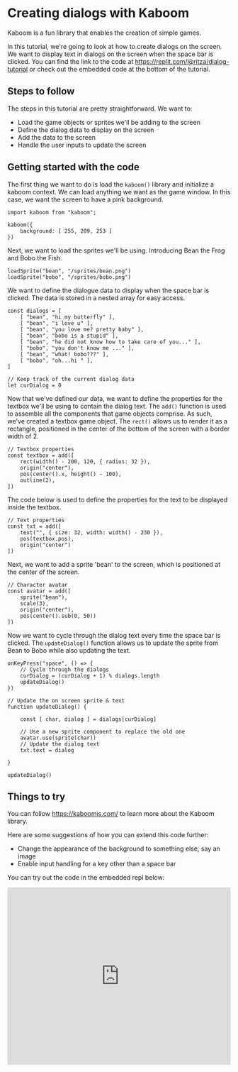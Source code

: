 # Creating dialogs with Kaboom 

Kaboom is a fun library that enables the creation of simple games.

In this tutorial, we're going to look at how to create dialogs on the screen. We want to display text in dialogs on the screen when the space bar is clicked.
You can find the link to the code at https://replit.com/@ritza/dialog-tutorial or check out the embedded code at the bottom of the tutorial.

## Steps to follow

The steps in this tutorial are pretty straightforward. We want to:

- Load the game objects or sprites we'll be adding to the screen
- Define the dialog data to display on the screen
- Add the data to the screen
- Handle the user inputs to update the screen

## Getting started with the code

The first thing we want to do is load the `kaboom()` library and initialize a kaboom context. We can load anything we want as the game window. In this case, we want the screen to have a pink background.

```
import kaboom from "kaboom";

kaboom({
	background: [ 255, 209, 253 ]
})
```

Next, we want to load the sprites we'll be using. Introducing Bean the Frog and Bobo the Fish.

```
loadSprite("bean", "/sprites/bean.png")
loadSprite("bobo", "/sprites/bobo.png")
```

We want to define the dialogue data to display when the space bar is clicked. The data is stored in a nested array for easy access.

```
const dialogs = [
	[ "bean", "hi my butterfly" ],
	[ "bean", "i love u" ],
	[ "bean", "you love me? pretty baby" ],
	[ "bean", "bobo is a stupid" ],
	[ "bean", "he did not know how to take care of you..." ],
	[ "bobo", "you don't know me ..." ],
	[ "bean", "what! bobo???" ],
	[ "bobo", "oh...hi " ],
]

// Keep track of the current dialog data
let curDialog = 0
```

Now that we've defined our data, we want to define the properties for the textbox we'll be using to contain the dialog text. The `add()` function is used to assemble all the components that game objects comprise. As such, we've created a textbox game object. The `rect()` allows us to render it as a rectangle, positioned in the center of the bottom of the screen with a border width of 2. 

```
// Textbox properties
const textbox = add([
	rect(width() - 200, 120, { radius: 32 }),
	origin("center"),
	pos(center().x, height() - 100),
	outline(2),
])
```

The code below is used to define the properties for the text to be displayed inside the textbox.

```
// Text properties
const txt = add([
	text("", { size: 32, width: width() - 230 }),
	pos(textbox.pos),
	origin("center")
])
```

Next, we want to add a sprite 'bean' to the screen, which is positioned at the center of the screen.

```
// Character avatar
const avatar = add([
	sprite("bean"),
	scale(3),
	origin("center"),
	pos(center().sub(0, 50))
])
```

Now we want to cycle through the dialog text every time the space bar is clicked. The `updateDialog()` function allows us to update the sprite from Bean to Bobo while also updating the text. 

```
onKeyPress("space", () => {
	// Cycle through the dialogs
	curDialog = (curDialog + 1) % dialogs.length
	updateDialog()
})

// Update the on screen sprite & text
function updateDialog() {

	const [ char, dialog ] = dialogs[curDialog]

	// Use a new sprite component to replace the old one
	avatar.use(sprite(char))
	// Update the dialog text
	txt.text = dialog

}

updateDialog()
```

## Things to try

You can follow https://kaboomjs.com/ to learn more about the Kaboom library. 

Here are some suggestions of how you can extend this code further:

- Change the appearance of the background to something else, say an image
- Enable input handling for a key other than a space bar

You can try out the code in the embedded repl below:

<iframe height="400px" width="100%" src="https://replit.com/@ritza/dialog-tutorial?embed=true" scrolling="no" frameborder="no" allowtransparency="true" allowfullscreen="true" sandbox="allow-forms allow-pointer-lock allow-popups allow-same-origin allow-scripts allow-modals"></iframe>
